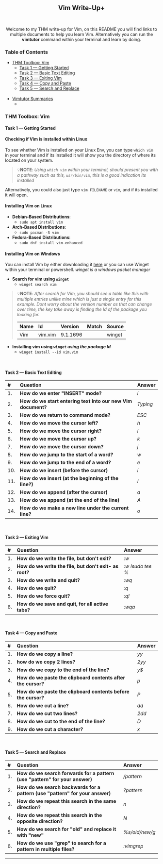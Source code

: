 <div align="center">
    <h2>
        <strong>Vim Write-Up+</strong>
    </h2>
    <br>
    <p>
        Welcome to my THM write-up for Vim, on this README you will find links to multiple documents to help you learn Vim. Alternatively you can run the <strong>vimtutor</strong> command within your terminal and learn by doing.
    </p>
</div>

### Table of Contents

<ul>
    <li>
        <a href="#THM-Toolbox-Vim">THM Toolbox: Vim</a>
        <ul>
            <li>
                <a href="#task-1--getting-started">Task 1 &mdash; Getting Started</a></li>
            <li><a href="#task-2--basic-text-editing">Task 2 &mdash; Basic Text Editing</a></li>
            <li><a href="#task-3--exiting-vim">Task 3 &mdash; Exiting Vim</a></li>
            <li><a href="#task-4--copy-and-paste">Task 4 &mdash; Copy and Paste</a></li>
            <li><a href="#task-5--search-and-replace">Task 5 &mdash; Search and Replace</a></li>
        </ul>
    </li>
    <br>
    <li>
        <a href="#vimtutor-summaries">Vimtutor Summaries</a>
        <ul>
            <li><a href="#"></a></li>
        </ul>
    </li>
</ul>


### THM Toolbox: Vim

#### **Task 1** &mdash; Getting Started
#### Checking if Vim is installed within **Linux**
To see whether Vim is installed on your Linux Env, you can type `which vim` in your terminal and if its installed it will show you the directory of where its located on your system. 

> 💡**NOTE**: _Using `which vim` within your terminal, should present you with a pathway such as this, `usr/bin/vim`, this is a good indication its installed_ 

Alternatively, you could also just type `vim FILENAME` or `vim`, and if its installed it will open.

#### Installing Vim on **Linux**

- **Debian-Based Distributions**:
    - `sudo apt install vim`
- **Arch-Based Distributions**:
    - `sudo pacman -S vim`
- **Fedora-Based Distributions**:
    - `sudo dnf install vim-enhanced`

#### Installing Vim on **Windows**

You can install Vim by either downloading it [here](https://www.vim.org/download.php#pc "Link to download the Vim installer for Windows") or you can use Winget within your terminal or powershell. _winget is a windows packet manager_

- **Search for vim using `winget`**
    - `winget search vim`

> 💡**NOTE**: _After search for Vim, you should see a table like this with multiple entries unlike mine which is just a single entry for this example. Dont worry about the version number as that can change over time, the key take away is finding the Id of the package you looking for._
>
> |Name|Id|Version|Match|Source|
> |:---|:---|:---|:---|:---|
> |Vim|vim.vim|9.1.1696||winget|


- **Installing vim using `winget` _using the package Id_**
    - `winget install --id vim.vim` 

<br>

#### **Task 2 &mdash; Basic Text Editing**

|#|Question|Answer|
|:---|:---|:---|
|1.|**How do we enter "INSERT" mode?**|_i_|
|2.|**How do we start entering text into our new Vim document?**|_Typing_|
|3.|**How do we return to command mode?**|_ESC_|
|4.|**How do we move the cursor left?**|_h_|
|5.|**How do we move the cursor right?**|_l_|
|6.|**How do we move the cursor up?**|_k_|
|7.|**How do we move the cursor down?**|_j_|
|8.|**How do we jump to the start of a word?**|_w_|
|9.|**How do we jump to the end of a word?**|_e_|
|10.|**How do we insert (before the cursor)**|_i_|
|11.|**How do we insert (at the beginning of the line?)**|_I_|
|12.|**How do we append (after the cursor)**|_a_|
|13.|**How do we append (at the end of the line)**|_A_|
|14.|**How do we make a new line under the current line?**|_o_|

<br>

#### **Task 3** &mdash; Exiting Vim

|#|Question|Answer|
|:---|:---|:---|
|1.|**How do we write the file, but don't exit?**|_:w_|
|2.|**How do we write the file, but don't exit- as root?**|_:w !sudo tee %_|
|3.|**How do we write and quit?**|_:wq_|
|4.|**How do we quit?**|_:q_|
|5.|**How do we force quit?**|_:q!_|
|6.|**How do we save and quit, for all active tabs?**|_:wqa_|

<br>

#### **Task 4** &mdash; Copy and Paste

|#|Question|Answer|
|:---|:---|:---|
|1.|**How do we copy a line?**|_yy_|
|2.|**how do we copy 2 lines?**|_2yy_|
|3.|**How do we copy to the end of the line?**|_y$_|
|4.|**How do we paste the clipboard contents after the cursor?**|_p_|
|5.|**How do we paste the clipboard contents before the cursor?**|_P_|
|6.|**How do we cut a line?**|_dd_|
|7.|**How do we cut two lines?**|_2dd_|
|8.|**How do we cut to the end of the line?**|_D_|
|9.|**How do we cut a character?**|_x_|

<br>

#### **Task 5** &mdash; Search and Replace

|#|Question|Answer|
|:---|:---|:---|
|1.|**How do we search forwards for a pattern (use "pattern" for your answer)**|_/pattern_|
|2.|**How do we search backwards for a pattern (use "pattern" for your answer)**|_?pattern_|
|3.|**How do we repeat this search in the same direction?**|_n_|
|4.|**How do we repeat this search in the opposite direction?**|_N_|
|5.|**How do we search for "old" and replace it with "new"**|_%s/old/new/g_|
|6.|**How do we use "grep" to search for a pattern in multiple files?**|_:vimgrep_|

<hr>
